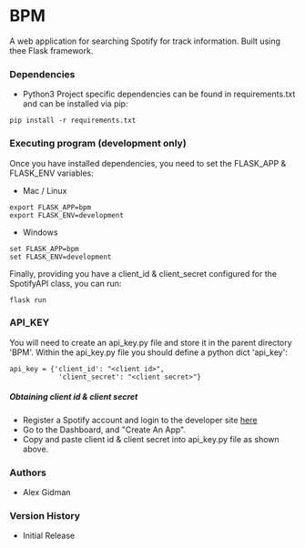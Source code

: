 # BPM
A web application for searching Spotify for track information. Built using thee Flask framework.

### Dependencies
* Python3
Project specific dependencies can be found in requirements.txt and can be installed via pip:
```
pip install -r requirements.txt
```
### Executing program (development only)
Once you have installed dependencies, you need to set the FLASK_APP & FLASK_ENV variables:
* Mac / Linux 
```
export FLASK_APP=bpm
export FLASK_ENV=development
```
* Windows
```
set FLASK_APP=bpm
set FLASK_ENV=development
```
Finally, providing you have a client_id & client_secret configured for the SpotifyAPI class, you can run:
```
flask run
```

### API_KEY
You will need to create an api_key.py file and store it in the parent directory 'BPM'. Within the api_key.py file you should define a python dict 'api_key':
```
api_key = {'client_id': "<client id>",
            'client_secret': "<client secret>"}
```
##### Obtaining client id & client secret
* Register a Spotify account and login to the developer site [here](https://developer.spotify.com/)
* Go to the Dashboard, and "Create An App".
* Copy and paste client id & client secret into api_key.py file as shown above.

### Authors
* Alex Gidman
### Version History
* Initial Release
